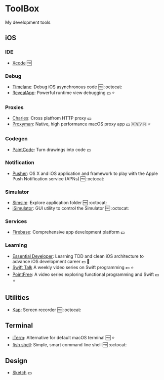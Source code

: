 # ToolBox
My development tools 

## iOS

### IDE 
- [Xcode](https://developer.apple.com/xcode/) 🆓

### Debug 
- [Timelane](https://github.com/icanzilb/Timelane): Debug iOS asynchronous code 🆓 :octocat:
- [RevealApp](https://revealapp.com/): Powerful runtime view debugging 💵 ⭐️

### Proxies 
- [Charles](https://www.charlesproxy.com/): Cross platfrom HTTP proxy 💵
- [Proxyman](https://proxyman.io/): Native, high performance macOS proxy app 💵 🇻🇳🇻🇳 ⭐️

### Codegen
- [PaintCode](https://www.paintcodeapp.com/): Turn drawings into code 💵

### Notification
- [Pusher](https://github.com/noodlewerk/NWPusher): OS X and iOS application and framework to play with the Apple Push Notification service (APNs) 🆓 :octocat:

### Simulator
- [Simsim](https://github.com/dsmelov/simsim): Explore application folder 🆓 :octocat:
- [iSimulator](https://github.com/wigl/iSimulator): GUI utility to control the Simulator 🆓 :octocat: 

### Services
- [Firebase](https://firebase.google.com/): Comprehensive app development platform 💵

### Learning
- [Essential Developer](https://academy.essentialdeveloper.com/): Learning TDD and clean iOS architecture to advance iOS development career 💵 🚀
- [Swift Talk](https://talk.objc.io/) A weekly video series on Swift programming 💵 ⭐️
- [PointFree](https://www.pointfree.co/): A video series exploring functional programming and Swift 💵 ⭐️

## Utilities
- [Kap](https://getkap.co/): Screen recorder 🆓 :octocat:

## Terminal
- [iTerm](https://www.iterm2.com/): Alternative for default macOS terminal 🆓 ⭐️
- [fish shell](https://fishshell.com/): Simple, smart command line shell 🆓 :octocat:

## Design
- [Sketch](https://www.sketch.com/get/) 💵

